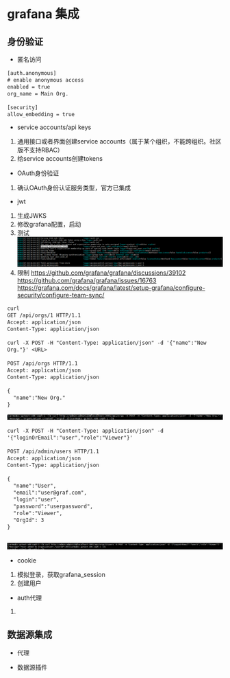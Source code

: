 # grafana 集成

## 身份验证
* 匿名访问 
```
[auth.anonymous]
# enable anonymous access
enabled = true
org_name = Main Org.

[security]
allow_embedding = true
```
* service accounts/api keys
1. 通用接口或者界面创建service accounts（属于某个组织，不能跨组织。社区版不支持RBAC）
2. 给service accounts创建tokens
* OAuth身份验证
1. 确认OAuth身份认证服务类型，官方已集成

* jwt
1. 生成JWKS
2. 修改grafana配置，启动
3. 测试
![Alt text](image.png)
4. 限制
https://github.com/grafana/grafana/discussions/39102
https://github.com/grafana/grafana/issues/16763
https://grafana.com/docs/grafana/latest/setup-grafana/configure-security/configure-team-sync/
```
curl 
GET /api/orgs/1 HTTP/1.1
Accept: application/json
Content-Type: application/json

curl -X POST -H "Content-Type: application/json" -d '{"name":"New Org."}' <URL>

POST /api/orgs HTTP/1.1
Accept: application/json
Content-Type: application/json

{
  "name":"New Org."
}

```
![Alt text](image-1.png)
```
curl -X POST -H "Content-Type: application/json" -d '{"loginOrEmail":"user","role":"Viewer"}' 

POST /api/admin/users HTTP/1.1
Accept: application/json
Content-Type: application/json

{
  "name":"User",
  "email":"user@graf.com",
  "login":"user",
  "password":"userpassword",
  "role":"Viewer",
  "OrgId": 3
}


```

![Alt text](image-2.png)

* cookie
1. 模拟登录，获取grafana_session
2. 创建用户

* auth代理
1. 
## 数据源集成
* 代理

* 数据源插件
